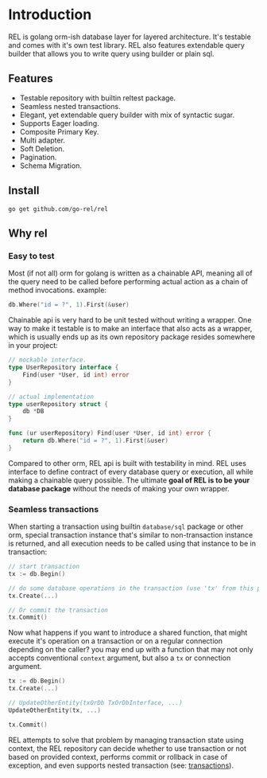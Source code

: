# Introduction

REL is golang orm-ish database layer for layered architecture. It's testable and comes with it's own test library. REL also features extendable query builder that allows you to write query using builder or plain sql.

## Features

- Testable repository with builtin reltest package.
- Seamless nested transactions.
- Elegant, yet extendable query builder with mix of syntactic sugar.
- Supports Eager loading.
- Composite Primary Key.
- Multi adapter.
- Soft Deletion.
- Pagination.
- Schema Migration.

## Install

```
go get github.com/go-rel/rel
```

## Why rel

### Easy to test

Most (if not all) orm for golang is written as a chainable API, meaning all of the query need to be called before performing actual action as a chain of method invocations. example:

```go
db.Where("id = ?", 1).First(&user)
```

Chainable api is very hard to be unit tested without writing a wrapper. One way to make it testable is to make an interface that also acts as a wrapper, which is usually ends up as its own repository package resides somewhere in your project:

```go
// mockable interface.
type UserRepository interface {
	Find(user *User, id int) error
}

// actual implementation
type userRepository struct {
	db *DB
}

func (ur userRepository) Find(user *User, id int) error {
	return db.Where("id = ?", 1).First(&user)
}
```

Compared to other orm, REL api is built with testability in mind. REL uses interface to define contract of every database query or execution, all while making a chainable query possible. The ultimate **goal of REL is to be your database package** without the needs of making your own wrapper.

### Seamless transactions

When starting a transaction using builtin `database/sql` package or other orm, special transaction instance that's similar to non-transaction instance is returned,
and all execution needs to be called using that instance to be in transaction:

```go
// start transaction
tx := db.Begin()

// do some database operations in the transaction (use 'tx' from this point, not 'db')
tx.Create(...)

// Or commit the transaction
tx.Commit()
```

Now what happens if you want to introduce a shared function, that might execute it's operation on a transaction or on a regular connection depending on the caller?
you may end up with a function that may not only accepts conventional `context` argument, but also a `tx` or connection argument.

```go
tx := db.Begin()
tx.Create(...)

// UpdateOtherEntity(txOrDb TxOrDbInterface, ...)
UpdateOtherEntity(tx, ...)

tx.Commit()
```

REL attempts to solve that problem by managing transaction state using context, the REL repository can decide whether to use transaction or not based on provided context, performs commit or rollback in case of exception, and even supports nested transaction (see: [transactions](/transactions)).